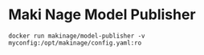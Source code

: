 Maki Nage Model Publisher
==========================

```
docker run makinage/model-publisher -v myconfig:/opt/makinage/config.yaml:ro
```